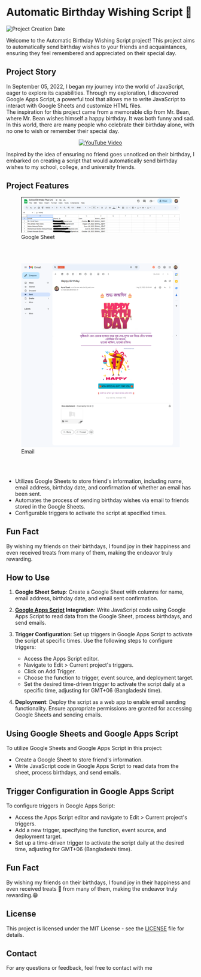 # Automatic Birthday Wishing Script 🎂️

![Project Creation Date](https://img.shields.io/badge/Project%20Created-September%2005%2C%202022-orange)


Welcome to the Automatic Birthday Wishing Script project! This project aims to automatically send birthday wishes to your friends and acquaintances, ensuring they feel remembered and appreciated on their special day.

## Project Story

In September 05, 2022, I began my journey into the world of JavaScript, eager to explore its capabilities. Through my exploration, I discovered Google Apps Script, a powerful tool that allows me to write JavaScript to interact with Google Sheets and customize HTML files. <br/>
The inspiration for this project came from a memorable clip from Mr. Bean, where Mr. Bean wishes himself a happy birthday. It was both funny and sad. In this world, there are many people who celebrate their birthday alone, with no one to wish or remember their special day. </br>

<p align="center">
  <a href="http://www.youtube.com/watch?v=nldsZmeajAc">
    <img src="http://img.youtube.com/vi/nldsZmeajAc/0.jpg" alt="YouTube Video">
  </a>
</p>

Inspired by the idea of ensuring no friend goes unnoticed on their birthday, I embarked on creating a script that would automatically send birthday wishes to my school, college, and university friends.

## Project Features
 <figure>
  <img src="https://github.com/Sk-Azraf-Sami/Auto-Birthday-Wish/blob/main/images/googleSheet.png" alt="Google Sheet">
  <figcaption>Google Sheet</figcaption>
</figure>
 <br/>
 <br/>

  <figure>
  <img src="https://github.com/Sk-Azraf-Sami/Auto-Birthday-Wish/blob/main/images/mail.png" alt="Mail">
  <figcaption>Email</figcaption>
</figure>
<br/>
<br/>
 
- Utilizes Google Sheets to store friend's information, including name, email address, birthday date, and confirmation of whether an email has been sent.
- Automates the process of sending birthday wishes via email to friends stored in the Google Sheets.
- Configurable triggers to activate the script at specified times.

## Fun Fact

By wishing my friends on their birthdays, I found joy in their happiness and even received treats from many of them, making the endeavor truly rewarding.

## How to Use

1. **Google Sheet Setup**: Create a Google Sheet with columns for name, email address, birthday date, and email sent confirmation.

2. **[Google Apps Script](https://script.google.com/) Integration**: Write JavaScript code using Google Apps Script to read data from the Google Sheet, process birthdays, and send emails.

3. **Trigger Configuration**: Set up triggers in Google Apps Script to activate the script at specific times. Use the following steps to configure triggers:
   - Access the Apps Script editor.
   - Navigate to Edit > Current project's triggers.
   - Click on Add Trigger.
   - Choose the function to trigger, event source, and deployment target.
   - Set the desired time-driven trigger to activate the script daily at a specific time, adjusting for GMT+06 (Bangladeshi time).

4. **Deployment**: Deploy the script as a web app to enable email sending functionality. Ensure appropriate permissions are granted for accessing Google Sheets and sending emails.

## Using Google Sheets and Google Apps Script

To utilize Google Sheets and Google Apps Script in this project:
- Create a Google Sheet to store friend's information.
- Write JavaScript code in Google Apps Script to read data from the sheet, process birthdays, and send emails.

## Trigger Configuration in Google Apps Script

To configure triggers in Google Apps Script:
- Access the Apps Script editor and navigate to Edit > Current project's triggers.
- Add a new trigger, specifying the function, event source, and deployment target.
- Set up a time-driven trigger to activate the script daily at the desired time, adjusting for GMT+06 (Bangladeshi time).

## Fun Fact

By wishing my friends on their birthdays, I found joy in their happiness and even received treats 🤤️ from many of them, making the endeavor truly rewarding.😁️

## License

This project is licensed under the MIT License - see the [LICENSE](LICENSE) file for details.

## Contact

For any questions or feedback, feel free to contact with me

